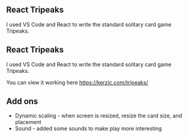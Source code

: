 ## React Tripeaks

I used VS Code and React to write the standard solitary card game Tripeaks.

## React Tripeaks

I used VS Code and React to write the standard solitary card game Tripeaks.

You can view it working here
https://kerzic.com/tripeaks/

## Add ons

- Dynamic scaling - when screen is resized, resize the card size, and placement
- Sound - added some sounds to make play more interesting
